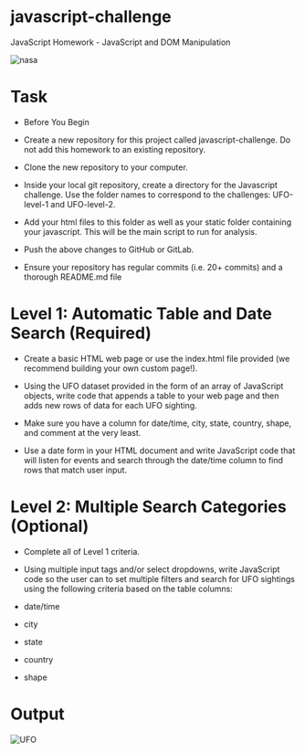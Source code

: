 # javascript-challenge
JavaScript Homework - JavaScript and DOM Manipulation

![nasa](https://user-images.githubusercontent.com/74845016/114967061-62a16180-9e39-11eb-9cad-767b6d0cb764.jpg)

# Task
* Before You Begin

*  Create a new repository for this project called      javascript-challenge. Do not add this homework to an   existing repository.

*  Clone the new repository to your computer.

*  Inside your local git repository, create a directory for the Javascript challenge. Use the folder names to correspond to the challenges: UFO-level-1 and UFO-level-2.

*  Add your html files to this folder as well as your static folder containing your javascript. This will be the main script to run for analysis.

*  Push the above changes to GitHub or GitLab.

*  Ensure your repository has regular commits (i.e. 20+ commits) and a thorough README.md file


# Level 1: Automatic Table and Date Search (Required)

*  Create a basic HTML web page or use the index.html file provided (we recommend building your own custom page!).

*  Using the UFO dataset provided in the form of an array of JavaScript objects, write code that appends a table to your web page and then adds new rows of data for each UFO sighting.

*  Make sure you have a column for date/time, city, state, country, shape, and comment at the very least.


*  Use a date form in your HTML document and write JavaScript code that will listen for events and search through the date/time column to find rows that match user input.

# Level 2: Multiple Search Categories (Optional)


*  Complete all of Level 1 criteria.


*  Using multiple input tags and/or select dropdowns, write JavaScript code so the user can to set multiple filters and search for UFO sightings using the following criteria based on the table columns:

* date/time
* city
* state
* country
* shape

# Output

![UFO](https://user-images.githubusercontent.com/74845016/114966878-10604080-9e39-11eb-95be-e955f40b5a59.PNG)





